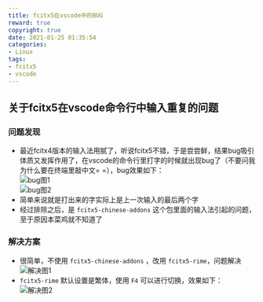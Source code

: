 ```yaml
---
title: fcitx5在vscode中的BUG
reward: true
copyright: true
date: 2021-01-25 01:35:54
categories:
- Linux
tags:
- fcitx5
- vscode
---
```


## 关于fcitx5在vscode命令行中输入重复的问题  
### 问题发现
- 最近fcitx4版本的输入法用腻了，听说fcitx5不错，于是尝尝鲜，结果bug吸引体质又发挥作用了，在vscode的命令行里打字的时候就出现bug了（不要问我为什么要在终端里敲中文= =），bug效果如下：  
![bug图1](https://blog-1257162717.cos.ap-shanghai.myqcloud.com/fcitx5%E5%9C%A8vscode%E4%B8%AD%E7%9A%84BUG/1.png)  
![bug图2](https://blog-1257162717.cos.ap-shanghai.myqcloud.com/fcitx5%E5%9C%A8vscode%E4%B8%AD%E7%9A%84BUG/2.png)  
- 简单来说就是打出来的字实际上是上一次输入的最后两个字  
- 经过排除之后，是 `fcitx5-chinese-addons` 这个包里面的输入法引起的问题，至于原因本菜鸡就不知道了  

### 解决方案  
- 很简单，不使用 `fcitx5-chinese-addons` ，改用 `fcitx5-rime`，问题解决
![解决图1](https://blog-1257162717.cos.ap-shanghai.myqcloud.com/fcitx5%E5%9C%A8vscode%E4%B8%AD%E7%9A%84BUG/3.png)
- `fcitx5-rime` 默认设置是繁体，使用 `F4` 可以进行切换，效果如下：  
![解决图2](https://blog-1257162717.cos.ap-shanghai.myqcloud.com/fcitx5%E5%9C%A8vscode%E4%B8%AD%E7%9A%84BUG/4.png)